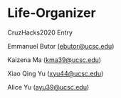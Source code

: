 # Life-Organizer
CruzHacks2020 Entry

Emmanuel Butor (ebutor@ucsc.edu)

Kaizena Ma (kma39@ucsc.edu)

Xiao Qing Yu (xyu44@ucsc.edu)

Alice Yu (ayu39@ucsc.edu)

